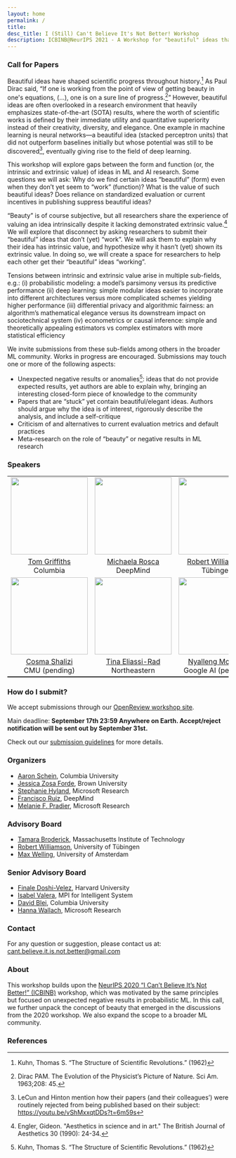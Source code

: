```yaml
---
layout: home
permalink: /
title:
desc_title: I (Still) Can't Believe It's Not Better! Workshop
description: ICBINB@NeurIPS 2021 - A Workshop for "beautiful" ideas that *should* have worked
---
```


### Call for Papers

Beautiful ideas have shaped scientific progress throughout history.[^1] As Paul Dirac said, “If one is working from the point of view of getting beauty in one's equations, (…), one is on a sure line of progress.[^2]” However, beautiful ideas are often overlooked in a research environment that heavily emphasizes state-of-the-art (SOTA) results, where the worth of scientific works is defined by their immediate utility and quantitative superiority instead of their creativity, diversity, and elegance. One example in machine learning is neural networks—a beautiful idea (stacked perceptron units) that did not outperform baselines initially but whose potential was still to be discovered[^3], eventually giving rise to the field of deep learning.

This workshop will explore gaps between the form and function (or, the intrinsic and extrinsic value) of ideas in ML and AI research. Some questions we will ask: Why do we find certain ideas “beautiful” (form) even when they don’t yet seem to “work” (function)? What is the value of such beautiful ideas? Does reliance on standardized evaluation or current incentives in publishing suppress beautiful ideas?

“Beauty” is of course subjective, but all researchers share the experience of valuing an idea intrinsically despite it lacking demonstrated extrinsic value.[^4] We will explore that disconnect by asking researchers to submit their “beautiful” ideas that don’t (yet) “work”. We will ask them to explain why their idea has intrinsic value, and hypothesize why it hasn’t (yet) shown its extrinsic value. In doing so, we will create a space for researchers to help each other get their “beautiful” ideas “working”.

Tensions between intrinsic and extrinsic value arise in multiple sub-fields, e.g.:
    (i) probabilistic modeling: a model’s parsimony versus its predictive performance
    (ii) deep learning: simple modular ideas easier to incorporate into different architectures versus more complicated schemes yielding higher performance
    (iii) differential privacy and algorithmic fairness: an algorithm’s mathematical elegance versus its downstream impact on sociotechnical system
    (iv) econometrics or causal inference: simple and theoretically appealing estimators vs complex estimators with more statistical efficiency

We invite submissions from these sub-fields among others in the broader ML community. Works in progress are encouraged. Submissions may touch one or more of the following aspects:
* Unexpected negative results or anomalies[^1]: ideas that do not provide expected results, yet authors are able to explain why, bringing an interesting closed-form piece of knowledge to the community
* Papers that are “stuck” yet contain beautiful/elegant ideas. Authors should argue why the idea is of interest, rigorously describe the analysis, and include a self-critique
* Criticism of and alternatives to current evaluation metrics and default practices
* Meta-research on the role of “beauty” or negative results in ML research



### Speakers

<table style="width:100%;border-bottom: 1px solid black;">
  <tr>
    <td style="text-align:center"><img src="https://cocosci.princeton.edu/tom/griffiths_0_0.jpg" height="175"></td>
    <td style="text-align:center"><img src="https://avatars.githubusercontent.com/u/2264591?v=4" height="175"></td>
    <td style="text-align:center"><img src="https://assets.pubpub.org/ecmq36io/51583152278875.jpg" height="175"></td>

  </tr>
  <tr>
   <td style="text-align:center"><a href="https://cocosci.princeton.edu/tom/index.php">Tom Griffiths</a> <br> Columbia</td>
   <td style="text-align:center"><a href="http://elarosca.net/">Michaela Rosca</a> <br>DeepMind</td>
   <td style="text-align:center"><a href="https://uni-tuebingen.de/en/research/core-research/cluster-of-excellence-machine-learning/research/research/cluster-research-groups/professorships/foundations-of-machine-learning-systems/">Robert Williamson</a> <br> Tübingen </td>

  </tr>
  <tr>
  <td style="text-align:center"><img src="https://upload.wikimedia.org/wikipedia/commons/thumb/e/e3/Cosma_Shalizi_2.jpg/275px-Cosma_Shalizi_2.jpg" height="175"></td>
    <td style="text-align:center"><img src="http://eliassi.org/tina2017.png" height="175"></td>
    <td style="text-align:center"><img src="https://dsideweb.github.io/images/nyalleng-moorosi.jpg" height="175"></td>
  </tr>
  <tr>

   <td style="text-align:center"><a href="http://www.stat.cmu.edu/~cshalizi/http://www.stat.cmu.edu/~cshalizi/">Cosma Shalizi</a> <br> CMU (pending)</td>
   <td style="text-align:center"><a href="http://eliassi.org/">Tina Eliassi-Rad</a> <br> Northeastern </td>
   <td style="text-align:center"><a href="https://appliedmldays.org/all-time-speakers/nyalleng-moorosi">Nyalleng Moorosi</a> <br> Google AI (pending)</td>
  </tr>
</table>


### How do I submit?

We accept submissions through our [OpenReview workshop site](https://openreview.net/group?id=NeurIPS.cc/2021/Workshop/ICBINB).


Main deadline: **September 17th 23:59 Anywhere on Earth. Accept/reject notification will be sent out by September 31st.**

Check out our [submission guidelines](https://i-cant-believe-its-not-better.github.io/neurips2021/guidelines/) for more details.

### Organizers

* [Aaron Schein](http://www.columbia.edu/~as5530/), Columbia University
* [Jessica Zosa Forde](https://jzf2101.github.io/), Brown University
* [Stephanie Hyland](https://www.microsoft.com/en-us/research/people/sthyland/), Microsoft Research
* [Francisco Ruiz](https://franrruiz.github.io/), DeepMind
* [Melanie F. Pradier](https://melaniefp.github.io/), Microsoft Research

### Advisory Board

* [Tamara Broderick](https://people.csail.mit.edu/tbroderick/), Massachusetts Institute of Technology
* [Robert Williamson](https://uni-tuebingen.de/en/research/core-research/cluster-of-excellence-machine-learning/research/research/cluster-research-groups/professorships/foundations-of-machine-learning-systems/), University of Tübingen
* [Max Welling](https://staff.fnwi.uva.nl/m.welling/), University of Amsterdam

### Senior Advisory Board

* [Finale Doshi-Velez](https://finale.seas.harvard.edu/), Harvard University
* [Isabel Valera](https://ivaleram.github.io/), MPI for Intelligent System
* [David Blei](http://www.cs.columbia.edu/~blei/), Columbia University
* [Hanna Wallach](http://dirichlet.net/), Microsoft Research

### Contact

For any question or suggestion, please contact us at: <cant.believe.it.is.not.better@gmail.com>

### About

This workshop builds upon the [NeurIPS 2020 “I Can’t Believe It’s Not Better!” (ICBINB)](https://i-cant-believe-its-not-better.github.io/neurips2020/) workshop, which was motivated by the same principles but focused on unexpected negative results in probabilistic ML. In this call, we further unpack the concept of beauty that emerged in the discussions from the 2020 workshop. We also expand the scope to a broader ML community.

### References

[^1]: Kuhn, Thomas S. “The Structure of Scientific Revolutions.” (1962)
[^2]: Dirac PAM. The Evolution of the Physicist’s Picture of Nature. Sci Am. 1963;208: 45.
[^3]: LeCun and Hinton mention how their papers (and their colleagues’) were routinely rejected from being published based on their subject: https://youtu.be/vShMxxqtDDs?t=6m59s
[^4]: Engler, Gideon. "Aesthetics in science and in art." The British Journal of Aesthetics 30 (1990): 24-34.
